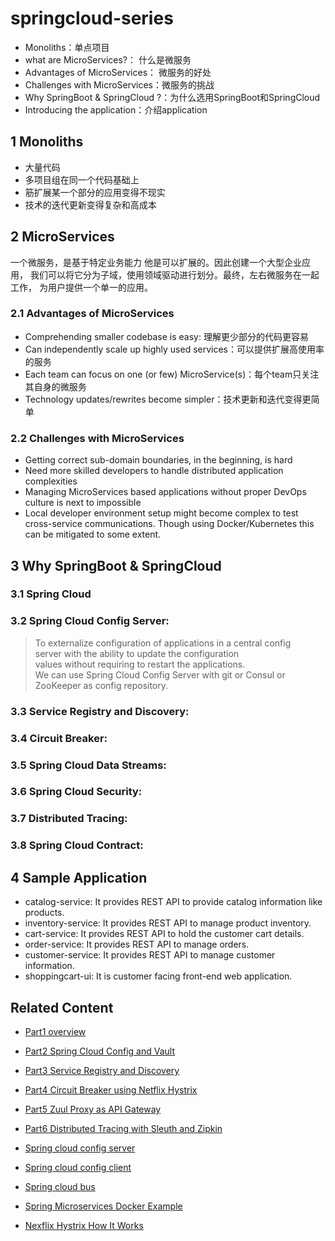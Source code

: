 # springcloud-series

<!--https://www.sivalabs.in/2018/03/microservices-using-springboot-spring-cloud-part-1-overview/-->

* Monoliths：单点项目
* what are MicroServices?： 什么是微服务
* Advantages of MicroServices： 微服务的好处
* Challenges with MicroServices：微服务的挑战
* Why SpringBoot & SpringCloud ?：为什么选用SpringBoot和SpringCloud
* Introducing the application：介绍application

## 1 Monoliths
* 大量代码
* 多项目组在同一个代码基础上
* 筋扩展某一个部分的应用变得不现实
* 技术的迭代更新变得复杂和高成本
## 2 MicroServices

一个微服务，是基于特定业务能力 他是可以扩展的。因此创建一个大型企业应用，
我们可以将它分为子域，使用领域驱动进行划分。最终，左右微服务在一起工作，
为用户提供一个单一的应用。

### 2.1  Advantages of MicroServices
* Comprehending smaller codebase is easy: 理解更少部分的代码更容易
* Can independently scale up highly used services：可以提供扩展高使用率的服务
* Each team can focus on one (or few) MicroService(s)：每个team只关注其自身的微服务
* Technology updates/rewrites become simpler：技术更新和迭代变得更简单

### 2.2 Challenges with MicroServices
* Getting correct sub-domain boundaries, in the beginning, is hard
* Need more skilled developers to handle distributed application complexities
* Managing MicroServices based applications without proper DevOps culture is next to impossible
* Local developer environment setup might become complex to test cross-service communications. Though using Docker/Kubernetes this can be mitigated to some extent.

## 3 Why SpringBoot & SpringCloud
### 3.1 Spring Cloud
### 3.2 Spring Cloud Config Server:
> To externalize configuration of applications in a central config  
> server with the ability to update the configuration  
> values without requiring to restart the applications.  
> We can use Spring Cloud Config Server with git or Consul or ZooKeeper as config repository.
### 3.3 Service Registry and Discovery:
### 3.4 Circuit Breaker:
### 3.5 Spring Cloud Data Streams:
### 3.6 Spring Cloud Security:
### 3.7 Distributed Tracing:
### 3.8 Spring Cloud Contract:
## 4 Sample Application
* catalog-service: It provides REST API to provide catalog information like products.
* inventory-service: It provides REST API to manage product inventory.
* cart-service: It provides REST API to hold the customer cart details.
* order-service: It provides REST API to manage orders.
* customer-service: It provides REST API to manage customer information.
* shoppingcart-ui: It is customer facing front-end web application.


## Related Content
* [Part1 overview](README.md)
* [Part2 Spring Cloud Config and Vault](README02_Config_Vault.md)
* [Part3 Service Registry and Discovery](README03_Registry_Discovery.md)
* [Part4 Circuit Breaker using Netflix Hystrix](README04_Circuit_Breaker.md)
* [Part5 Zuul Proxy as API Gateway](README05_API_Gateway.md)
* [Part6 Distributed Tracing with Sleuth and Zipkin](README06_Distributed_Tracing.md)

* [Spring cloud config server](README11_Spring_Cloud_Config_Server.md)
* [Spring cloud config client](README11_Spring_Cloud_Config_Client.md)
* [Spring cloud bus](README12_Spring_Cloud_Bus.md)
* [Spring Microservices Docker Example](https://github.com/thefirstwind/spring-microservices-docker-example/blob/master/README.md)
* [Nexflix Hystrix How It Works](README13_Nexflix_Hystrix_How_it_works.md)
